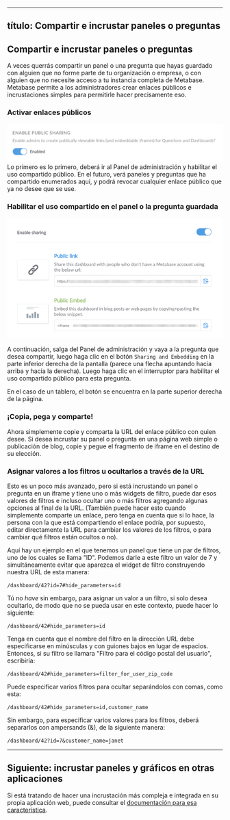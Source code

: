 ***

## título: Compartir e incrustar paneles o preguntas

## Compartir e incrustar paneles o preguntas

A veces querrás compartir un panel o una pregunta que hayas guardado con alguien que no forme parte de tu organización o empresa, o con alguien que no necesite acceso a tu instancia completa de Metabase. Metabase permite a los administradores crear enlaces públicos e incrustaciones simples para permitirle hacer precisamente eso.

### Activar enlaces públicos

![Enable public sharing](images/public-links/enable-public-sharing.png)
Lo primero es lo primero, deberá ir al Panel de administración y habilitar el uso compartido público. En el futuro, verá paneles y preguntas que ha compartido enumerados aquí, y podrá revocar cualquier enlace público que ya no desee que se use.

### Habilitar el uso compartido en el panel o la pregunta guardada

![Enable sharing](images/public-links/enable-links.png)

A continuación, salga del Panel de administración y vaya a la pregunta que desea compartir, luego haga clic en el botón `Sharing and Embedding` en la parte inferior derecha de la pantalla (parece una flecha apuntando hacia arriba y hacia la derecha). Luego haga clic en el interruptor para habilitar el uso compartido público para esta pregunta.

En el caso de un tablero, el botón se encuentra en la parte superior derecha de la página.

### ¡Copia, pega y comparte!

Ahora simplemente copie y comparta la URL del enlace público con quien desee. Si desea incrustar su panel o pregunta en una página web simple o publicación de blog, copie y pegue el fragmento de iframe en el destino de su elección.

### Asignar valores a los filtros u ocultarlos a través de la URL

Esto es un poco más avanzado, pero si está incrustando un panel o pregunta en un iframe y tiene uno o más widgets de filtro, puede dar esos valores de filtros e incluso ocultar uno o más filtros agregando algunas opciones al final de la URL. (También puede hacer esto cuando simplemente comparte un enlace, pero tenga en cuenta que si lo hace, la persona con la que está compartiendo el enlace podría, por supuesto, editar directamente la URL para cambiar los valores de los filtros, o para cambiar qué filtros están ocultos o no).

Aquí hay un ejemplo en el que tenemos un panel que tiene un par de filtros, uno de los cuales se llama "ID". Podemos darle a este filtro un valor de 7 y simultáneamente evitar que aparezca el widget de filtro construyendo nuestra URL de esta manera:

    /dashboard/42?id=7#hide_parameters=id

Tú no *have* sin embargo, para asignar un valor a un filtro, si solo desea ocultarlo, de modo que no se pueda usar en este contexto, puede hacer lo siguiente:

    /dashboard/42#hide_parameters=id

Tenga en cuenta que el nombre del filtro en la dirección URL debe especificarse en minúsculas y con guiones bajos en lugar de espacios. Entonces, si su filtro se llamara "Filtro para el código postal del usuario", escribiría:

    /dashboard/42#hide_parameters=filter_for_user_zip_code

Puede especificar varios filtros para ocultar separándolos con comas, como esta:

    /dashboard/42#hide_parameters=id,customer_name

Sin embargo, para especificar varios valores para los filtros, deberá separarlos con ampersands (&), de la siguiente manera:

    /dashboard/42?id=7&customer_name=janet

***

## Siguiente: incrustar paneles y gráficos en otras aplicaciones

Si está tratando de hacer una incrustación más compleja e integrada en su propia aplicación web, puede consultar el [documentación para esa característica](13-embedding.md).
